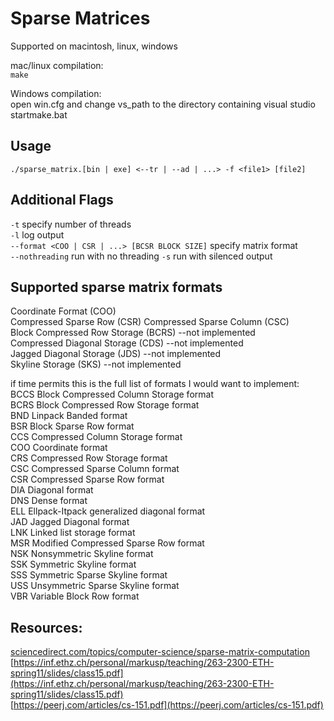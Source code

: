 Sparse Matrices
===============

Supported on macintosh, linux, windows

mac/linux compilation:  
`make`

Windows compilation:  
open win.cfg and change vs_path to the directory containing visual studio  
startmake.bat

Usage
-----
`./sparse_matrix.[bin | exe] <--tr | --ad | ...> -f <file1> [file2]`

Additional Flags
----------------
`-t` specify number of threads  
`-l` log output  
`--format <COO | CSR | ...> [BCSR BLOCK SIZE]` specify matrix format  
`--nothreading` run with no threading 
`-s` run with silenced output  


Supported sparse matrix formats
-------------------------------
Coordinate Format (COO)  
Compressed Sparse Row (CSR) 
Compressed Sparse Column (CSC)  
Block Compressed Row Storage (BCRS) --not implemented  
Compressed Diagonal Storage (CDS) --not implemented  
Jagged Diagonal Storage (JDS) --not implemented  
Skyline Storage (SKS) --not implemented  
  
if time permits this is the full list of formats I would want to implement:  
BCCS Block Compressed Column Storage format  
BCRS Block Compressed Row Storage format  
BND  Linpack Banded format  
BSR  Block Sparse Row format  
CCS  Compressed Column Storage format  
COO  Coordinate format  
CRS  Compressed Row Storage format  
CSC  Compressed Sparse Column format  
CSR  Compressed Sparse Row format  
DIA  Diagonal format  
DNS  Dense format  
ELL  Ellpack-Itpack generalized diagonal format  
JAD  Jagged Diagonal format  
LNK  Linked list storage format  
MSR  Modified Compressed Sparse Row format  
NSK  Nonsymmetric Skyline format  
SSK  Symmetric Skyline format  
SSS  Symmetric Sparse Skyline format  
USS  Unsymmetric Sparse Skyline format  
VBR  Variable Block Row format  
  
Resources:
----------
[sciencedirect.com/topics/computer-science/sparse-matrix-computation](sciencedirect.com/topics/computer-science/sparse-matrix-computation)  
[https://inf.ethz.ch/personal/markusp/teaching/263-2300-ETH-spring11/slides/class15.pdf](https://inf.ethz.ch/personal/markusp/teaching/263-2300-ETH-spring11/slides/class15.pdf)  
[https://peerj.com/articles/cs-151.pdf](https://peerj.com/articles/cs-151.pdf)
